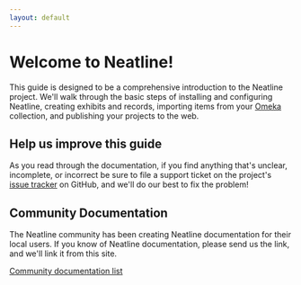 ```yaml
---
layout: default
---
```

# Welcome to Neatline!

This guide is designed to be a comprehensive introduction to the Neatline project. We'll walk through the basic steps of installing and configuring Neatline, creating exhibits and records, importing items from your [Omeka](http://omeka.org) collection, and publishing your projects to the web.

## Help us improve this guide

As you read through the documentation, if you find anything that's unclear, incomplete, or incorrect be sure to file a support ticket on the project's [issue tracker](https://github.com/scholarslab/Neatline/issues) on GitHub, and we'll do our best to fix the problem!

## Community Documentation

The Neatline community has been creating Neatline documentation for their local users. If you know of Neatline documentation, please send us the link, and we'll link it from this site.

[Community documentation list](http://docs.neatline.org/communitydocs.html)